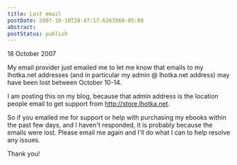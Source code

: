 ```yaml
---
title: Lost email
postDate: 2007-10-18T20:47:17.6263568-05:00
abstract: 
postStatus: publish
---
```

18 October 2007

My email provider just emailed me to let me know that emails to my lhotka.net addresses (and in particular my admin @ lhotka.net address) may have been lost between October 10-14.

I am posting this on my blog, because that admin address is the location people email to get support from http://store.lhotka.net.

So if you emailed me for support or help with purchasing my ebooks within the past few days, and I haven't responded, it is probably because the emails were lost. Please email me again and I'll do what I can to help resolve any issues.

Thank you!

